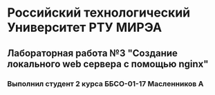 # Российский технологический Университет РТУ МИРЭА
## Лабораторная работа №3 "Создание локального web сервера с помощью nginx"
### Выполнил студент 2 курса ББСО-01-17 Масленников А
